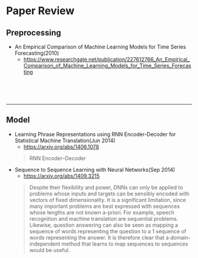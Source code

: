 # Paper Review
## Preprocessing

- An Empirical Comparison of Machine Learning Models for Time Series Forecasting(2010)
  - https://www.researchgate.net/publication/227612766_An_Empirical_Comparison_of_Machine_Learning_Models_for_Time_Series_Forecasting


<br><br><br>

---

## Model

- Learning Phrase Representations using RNN Encoder-Decoder for Statistical Machine Translation(Jun 2014)
  - https://arxiv.org/abs/1406.1078
  > RNN Encoder–Decoder
- Sequence to Sequence Learning with Neural Networks(Sep 2014)
  - https://arxiv.org/abs/1409.3215
  > Despite their flexibility and power, DNNs can only be applied to problems whose inputs and targets can be sensibly encoded with vectors of fixed dimensionality. It is a significant limitation, since many important problems are best expressed with sequences whose lengths are not known a-priori. For example, speech recognition and machine translation are sequential problems. Likewise, question answering can also be seen as mapping a sequence of words representing the question to a 1 sequence of words representing the answer. It is therefore clear that a domain-independent method that learns to map sequences to sequences would be useful.
